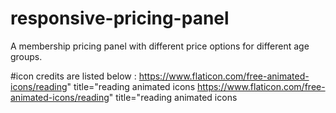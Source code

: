 # responsive-pricing-panel
A membership pricing panel with different price options for different age groups. 

#icon credits are listed below :
https://www.flaticon.com/free-animated-icons/reading" title="reading animated icons
https://www.flaticon.com/free-animated-icons/reading" title="reading animated icons
